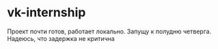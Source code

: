 # vk-internship

Проект почти готов, работает локально. Запущу к полудню четверга. Надеюсь, что задержка не критична
